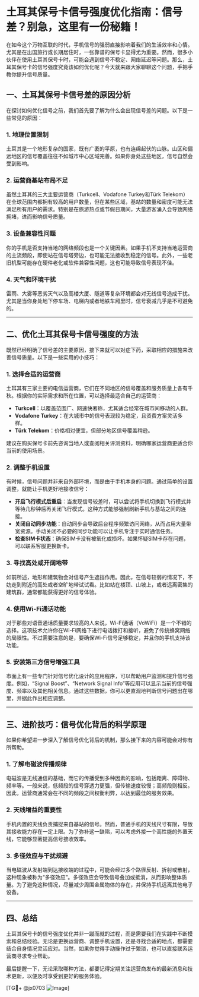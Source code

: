 # 土耳其保号卡信号强度优化指南：信号差？别急，这里有一份秘籍！

在如今这个万物互联的时代，手机信号的强弱直接影响着我们的生活效率和心情。尤其是在出国旅行或长期居住时，一张靠谱的保号卡显得尤为重要。然而，很多小伙伴在使用土耳其保号卡时，可能会遇到信号不稳定、网络延迟等问题。那么，土耳其保号卡的信号强度究竟该如何优化呢？今天就来跟大家聊聊这个问题，手把手教你提升信号质量。

## 一、土耳其保号卡信号差的原因分析

在探讨如何优化信号之前，我们首先要了解为什么会出现信号差的问题。以下是一些常见的原因：

### 1. **地理位置限制**
土耳其是一个地形复杂的国家，既有广袤的平原，也有连绵起伏的山脉。山区和偏远地区的信号覆盖往往不如城市中心区域完善。如果你身处这些地区，信号自然会受到影响。

### 2. **运营商基站布局不足**
虽然土耳其的三大主要运营商（Turkcell、Vodafone Turkey和Türk Telekom）在全球范围内都拥有较高的用户数量，但在某些区域，基站的数量和密度可能无法满足所有用户的需求。特别是在旅游热点或节假日期间，大量游客涌入会导致网络拥堵，进而影响信号质量。

### 3. **设备兼容性问题**
你的手机是否支持当地的网络频段也是一个关键因素。如果手机不支持当地运营商的主流频段，即使站在信号塔旁边，也可能无法接收到稳定的信号。此外，一些老旧机型可能存在硬件老化或软件兼容性问题，这也可能导致信号表现不佳。

### 4. **天气和环境干扰**
雷雨、大雾等恶劣天气以及高楼大厦、隧道等复杂环境都会对无线信号造成干扰。尤其是当你身处地下停车场、电梯内或者地铁车厢里时，信号衰减几乎是不可避免的。

---

## 二、优化土耳其保号卡信号强度的方法

既然已经明确了信号差的主要原因，接下来就可以对症下药，采取相应的措施来改善信号质量。以下是一些实用的小技巧：

### 1. **选择合适的运营商**
土耳其有三家主要的电信运营商，它们在不同地区的信号覆盖和服务质量上各有千秋。根据你的实际需求和所在位置，可以选择最适合自己的运营商：

- **Turkcell**：以覆盖范围广、网速快著称，尤其适合经常在城市间移动的人群。
- **Vodafone Turkey**：在大城市中的信号表现较为稳定，且资费方案灵活多样。
- **Türk Telekom**：价格相对便宜，但部分地区信号覆盖稍逊。

建议在购买保号卡前先咨询当地人或查阅相关评测资料，明确哪家运营商更适合你当前的使用场景。

### 2. **调整手机设置**
有时候，信号问题并非来自外部环境，而是由于手机本身的问题。通过简单的设置调整，就能让手机更好地接收信号：

- **开启飞行模式后重启**：当发现信号较差时，可以尝试将手机切换到飞行模式并等待几秒钟后再关闭飞行模式。这种方式能够强制刷新手机与基站之间的连接。
- **关闭自动同步功能**：自动同步会导致后台程序频繁访问网络，从而占用大量带宽资源。手动关闭不必要的同步功能可以让手机专注于实时通信任务。
- **检查SIM卡状态**：确保SIM卡没有被氧化或损坏。如果怀疑SIM卡存在问题，可以联系客服更换新卡。

### 3. **寻找高处或开阔地带**
如前所述，地形和建筑物会对信号产生遮挡作用。因此，在信号较弱的情况下，不妨走到附近的高处或者空旷地带试试看。比如站在楼顶、山坡上，或者远离密集的建筑群，通常都能获得更好的信号体验。

### 4. **使用Wi-Fi通话功能**
对于那些对语音通话质量要求较高的人来说，Wi-Fi通话（VoWiFi）是一个不错的选择。这项技术允许你在Wi-Fi网络下进行电话拨打和接听，避免了传统蜂窝网络的局限性。不过需要注意的是，要确保Wi-Fi信号足够稳定，并且你的手机支持该功能。

### 5. **安装第三方信号增强工具**
市面上有一些专门针对信号优化设计的应用程序，可以帮助用户监测和提升信号强度。例如，“Signal Boost”、“Network Signal Info”等应用可以显示当前的信号强度、频率以及其他相关信息。通过这些数据，你可以更直观地判断信号问题出在哪里，并据此作出相应调整。

---

## 三、进阶技巧：信号优化背后的科学原理

如果你希望进一步深入了解信号优化背后的机制，那么接下来的内容可能会对你有所帮助。

### 1. **了解电磁波传播规律**
电磁波是无线通信的基础，而它的传播受到多种因素的影响，包括距离、障碍物、频率等。一般来说，低频段的信号穿透力更强，但传输速度较慢；高频段则相反。因此，运营商通常会在不同的频段之间权衡利弊，以达到最佳的服务效果。

### 2. **天线增益的重要性**
手机内置的天线负责捕捉来自基站的信号。然而，普通手机的天线尺寸有限，导致其接收能力存在一定上限。为了弥补这一缺陷，可以考虑外接一个高性能的外置天线，它能够显著提高信号接收效率。

### 3. **多径效应与干扰规避**
当电磁波从发射端到达接收端的过程中，可能会经过多个路径反射、折射或散射，这种现象被称为“多径效应”。多径效应会导致信号叠加或抵消，从而影响整体质量。为了避免这种情况，尽量减少周围金属物体的存在，并保持手机远离其他电子设备。

---

## 四、总结

土耳其保号卡的信号强度优化并非一蹴而就的过程，而是需要我们在实践中不断摸索和总结经验。无论是更换运营商、调整手机设置，还是寻找合适的地点，都需要结合自身情况灵活应对。当然，如果你觉得手动操作过于繁琐，也可以直接联系运营商寻求专业帮助。

最后提醒一下，无论采取哪种方法，都要记得定期关注运营商发布的最新消息和技术更新，以便及时享受到更好的服务体验。

[TG💪+ @jx0703 ![Image](https://github.com/user-attachments/assets/dbca1d08-cadb-493c-b0ec-ad6f7a83f270)]